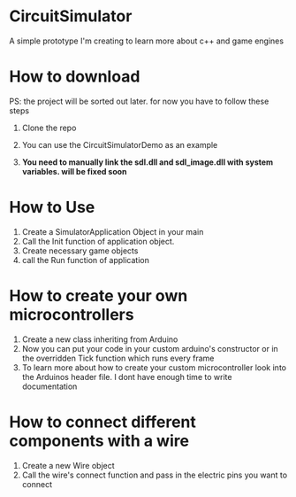 # CircuitSimulator
A simple prototype I'm creating to learn more about c++ and game engines

# How to download

PS: the project will be sorted out later. for now you have to follow these steps
1. Clone the repo
2. You can use the CircuitSimulatorDemo as an example

5. **You need to manually link the sdl.dll and sdl_image.dll with system variables. will be fixed soon**

# How to Use
1. Create a SimulatorApplication Object in your main
2. Call the Init function of application object.
3. Create necessary game objects
4. call the Run function of application

# How to create your own microcontrollers
1. Create a new class inheriting from Arduino
2. Now you can put your code in your custom arduino's constructor or in the overridden Tick function which runs every frame
3. To learn more about how to create your custom microcontroller look into the Arduinos header file. I dont have enough time to write documentation 

# How to connect different components with a wire
1. Create a new Wire object
2. Call the wire's connect function and pass in the electric pins you want to connect
